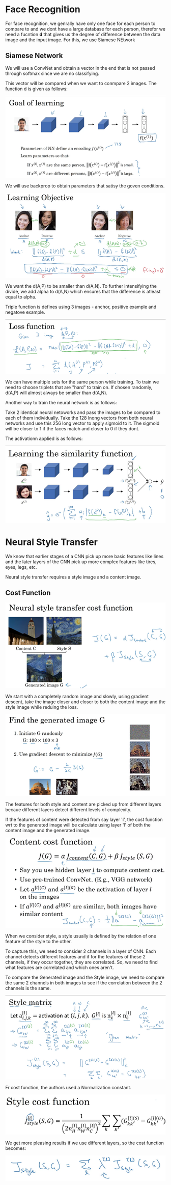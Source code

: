 # Face Recognition

For face recognition, we genrally have only one face for each person to compare to and we dont have a large database for each person, therefor we need a fucntion **d** that gives us the degree of difference between the data image and the input image. For this, we use Siamese NEtwork

## Siamese Network

We will use a ConvNet and obtain a vector in the end that is not passed through softmax since we are no classifying.

This vector will be compared when we want to conmpare 2 images. The function d is given as follows:

![Siamese Network](/Notes/10.%20Face%20Recognition%20and%20Neural%20Style%20Transfer/siamese%20network.png)

We will use backprop to obtain parameters that satisy the goven conditions.

![Learning Objectives](/Notes/10.%20Face%20Recognition%20and%20Neural%20Style%20Transfer/LEarning%20Objectives%20face%20recog.png)

We want the d(A,P) to be smaller than d(A,N). To further intensifying the divide, we add alpha to d(A,N) which ensures that the difference is atleast equal to alpha.

Triple function is defines using 3 images - anchor, positive example and negatove example.

![Loss Function](/Notes/10.%20Face%20Recognition%20and%20Neural%20Style%20Transfer/Loss%20function%20face%20recog.png)

We can have multiple sets for the same person while training.
To train we need to choose triplets that are "hard" to train on. If chosen randomly, d(A,P) will almost always be smaller than d(A,N).

Another way to train the neural network is as follows:

Take 2 identical neural netoworks and pass the images to be compared to each of them individually. Take the 128 lnong vectors from both neural networks and use this 256 long vector to apply sigmoid to it. The sigmoid will be closer to 1 if the faces match and closer to 0 if they dont.

The activationn applied is as follows:

![Binary Classification](/Notes/10.%20Face%20Recognition%20and%20Neural%20Style%20Transfer/Binary%20classification%20face%20recog.png)


# Neural Style Transfer

We know that earlier stages of a CNN pick up more basic features like lines and the later layers of the CNN pick up more complex features like tires, eyes, legs, etc.

Neural style transfer requires a style image and a content image.

## Cost Function

![NST cost function](/Notes/10.%20Face%20Recognition%20and%20Neural%20Style%20Transfer/NST%20cost%20function.png)

We start with a completely random image and slowly, using gradient descent, take the image closer and closer to both the content image and the style image while reduing the loss.

![NST process](/Notes/10.%20Face%20Recognition%20and%20Neural%20Style%20Transfer/NST%20process.png)

The features for both style and content are picked up from different layers becaue different layers detect different levels of complexity.

If the features of content were detected from say layer 'l', the cost function wrt to the generated image will be calculate using layer 'l' of both the content image and the generated image.

![Content Cost funcition](/Notes/10.%20Face%20Recognition%20and%20Neural%20Style%20Transfer/NST%20content%20cost%20function.png)

When we consider style, a style usually is defined by the relation of one feature of the style to the other.

To capture this, we need to consider 2 channels in a layer of CNN. Each channel detects different features and if for the features of these 2 channels, if they occur together, they are correlated. So, we need to find what features are correlated and which ones aren't.

To compare the Generated image and the Style image, we need to compare the same 2 channels in both images to see if the correlation between the 2 channels is the same.

![NST style matrix](/Notes/10.%20Face%20Recognition%20and%20Neural%20Style%20Transfer/NST%20style%20matrix.png)

Fr cost function, the authors used a Normalization constant.

![Style cost function](/Notes/10.%20Face%20Recognition%20and%20Neural%20Style%20Transfer/style%20cost%20function.png)

We get more pleasing results if we use different layers, so the cost function becomes:

![style cost using multiple layers](/Notes/10.%20Face%20Recognition%20and%20Neural%20Style%20Transfer/Style%20cost%20function%20using%20multiple%20layers.png)